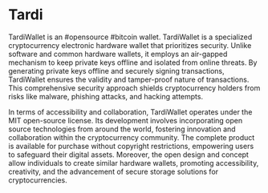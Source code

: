 # Tardi
TardiWallet is an #opensource #bitcoin wallet.
TardiWallet is a specialized cryptocurrency electronic hardware wallet that prioritizes security. Unlike software and common hardware wallets, it employs an air-gapped mechanism to keep private keys offline and isolated from online threats. By generating private keys offline and securely signing transactions, TardiWallet ensures the validity and tamper-proof nature of transactions. This comprehensive security approach shields cryptocurrency holders from risks like malware, phishing attacks, and hacking attempts.

In terms of accessibility and collaboration, TardiWallet operates under the MIT open-source license. Its development involves incorporating open source technologies from around the world, fostering innovation and collaboration within the cryptocurrency community. The complete product is available for purchase without copyright restrictions, empowering users to safeguard their digital assets. Moreover, the open design and concept allow individuals to create similar hardware wallets, promoting accessibility, creativity, and the advancement of secure storage solutions for cryptocurrencies.
